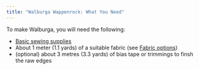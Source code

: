 ```yaml
---
title: "Walburga Wappenrock: What You Need"
---
```


To make Walburga, you will need the following:

- [Basic sewing supplies](/docs/sewing/basic-sewing-supplies)
- About 1 meter (1.1 yards) of a suitable fabric (see [Fabric options](/docs/designs/walburga/fabric))
- (optional) about 3 metres (3.3 yards) of bias tape or trimmings to finsh the raw edges
